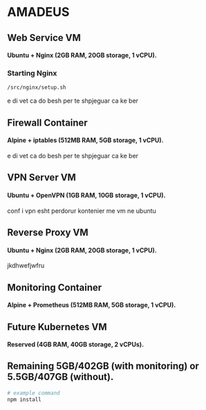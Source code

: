 # AMADEUS

## Web Service VM
#### Ubuntu + Nginx (2GB RAM, 20GB storage, 1 vCPU).
### Starting Nginx 

```bash
/src/nginx/setup.sh
```





e di vet ca do besh per te shpjeguar ca ke ber


## Firewall Container
#### Alpine + iptables (512MB RAM, 5GB storage, 1 vCPU).
e di vet ca do besh per te shpjeguar ca ke ber











## VPN Server VM
#### Ubuntu + OpenVPN (1GB RAM, 10GB storage, 1 vCPU).

conf i vpn esht perdorur kontenier me vm ne ubuntu











## Reverse Proxy VM
#### Ubuntu + Nginx (2GB RAM, 20GB storage, 1 vCPU).

jkdhwefjwfru










## Monitoring Container
#### Alpine + Prometheus (512MB RAM, 5GB storage, 1 vCPU).











## Future Kubernetes VM
#### Reserved (4GB RAM, 40GB storage, 2 vCPUs).









## Remaining 5GB/402GB (with monitoring) or 5.5GB/407GB (without).





```bash
# example command
npm install